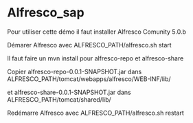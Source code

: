 # Alfresco_sap
Pour utiliser cette démo il faut installer Alfresco Comunity 5.0.b

Démarer Alfresco avec ALFRESCO_PATH/alfresco.sh start

Il faut faire un mvn install pour alfresco-repo et alfresco-share

Copier alfresco-repo-0.0.1-SNAPSHOT.jar dans ALFRESCO_PATH/tomcat/webapps/alfresco/WEB-INF/lib/

et alfresco-share-0.0.1-SNAPSHOT.jar dans ALFRESCO_PATH/tomcat/shared/lib/

Redémarre Alfresco avec ALFRESCO_PATH/alfresco.sh restart

